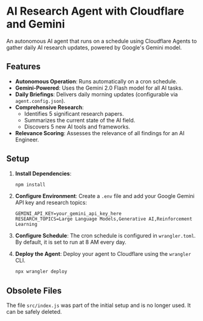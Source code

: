 # AI Research Agent with Cloudflare and Gemini

An autonomous AI agent that runs on a schedule using Cloudflare Agents to gather daily AI research updates, powered by Google's Gemini model.

## Features

- **Autonomous Operation**: Runs automatically on a cron schedule.
- **Gemini-Powered**: Uses the Gemini 2.0 Flash model for all AI tasks.
- **Daily Briefings**: Delivers daily morning updates (configurable via `agent.config.json`).
- **Comprehensive Research**:
  - Identifies 5 significant research papers.
  - Summarizes the current state of the AI field.
  - Discovers 5 new AI tools and frameworks.
- **Relevance Scoring**: Assesses the relevance of all findings for an AI Engineer.

## Setup

1.  **Install Dependencies**:
    ```bash
    npm install
    ```

2.  **Configure Environment**:
    Create a `.env` file and add your Google Gemini API key and research topics:
    ```
    GEMINI_API_KEY=your_gemini_api_key_here
    RESEARCH_TOPICS=Large Language Models,Generative AI,Reinforcement Learning
    ```

3.  **Configure Schedule**:
    The cron schedule is configured in `wrangler.toml`. By default, it is set to run at 8 AM every day.

4.  **Deploy the Agent**:
    Deploy your agent to Cloudflare using the `wrangler` CLI.
    ```bash
    npx wrangler deploy
    ```

## Obsolete Files

The file `src/index.js` was part of the initial setup and is no longer used. It can be safely deleted.

